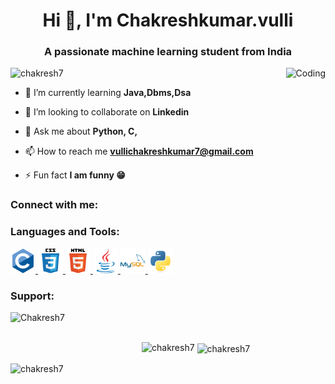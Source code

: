 <h1 align="center">Hi 👋, I'm Chakreshkumar.vulli</h1>
<h3 align="center">A passionate machine learning student from India</h3>
<img align="right" alt="Coding" src="https://www.google.com/url?sa=i&url=https%3A%2F%2Fgithub.com%2Frudrabarad%2FGifs&psig=AOvVaw2txNBhnfR7zC3QVSZC2mc2&ust=1721477998683000&source=images&cd=vfe&opi=89978449&ved=0CBAQjRxqFwoTCMDlo7yLs4cDFQAAAAAdAAAAABAo">

<p align="left"> <img src="https://komarev.com/ghpvc/?username=chakresh7&label=Profile%20views&color=0e75b6&style=flat" alt="chakresh7" /> </p>

- 🌱 I’m currently learning **Java,Dbms,Dsa**

- 👯 I’m looking to collaborate on **Linkedin**

- 💬 Ask me about **Python, C,**

- 📫 How to reach me **vullichakreshkumar7@gmail.com**

- ⚡ Fun fact **I am funny 😁**

<h3 align="left">Connect with me:</h3>
<p align="left">
</p>

<h3 align="left">Languages and Tools:</h3>
<p align="left"> <a href="https://www.cprogramming.com/" target="_blank" rel="noreferrer"> <img src="https://raw.githubusercontent.com/devicons/devicon/master/icons/c/c-original.svg" alt="c" width="40" height="40"/> </a> <a href="https://www.w3schools.com/css/" target="_blank" rel="noreferrer"> <img src="https://raw.githubusercontent.com/devicons/devicon/master/icons/css3/css3-original-wordmark.svg" alt="css3" width="40" height="40"/> </a> <a href="https://www.w3.org/html/" target="_blank" rel="noreferrer"> <img src="https://raw.githubusercontent.com/devicons/devicon/master/icons/html5/html5-original-wordmark.svg" alt="html5" width="40" height="40"/> </a> <a href="https://www.java.com" target="_blank" rel="noreferrer"> <img src="https://raw.githubusercontent.com/devicons/devicon/master/icons/java/java-original.svg" alt="java" width="40" height="40"/> </a> <a href="https://www.mysql.com/" target="_blank" rel="noreferrer"> <img src="https://raw.githubusercontent.com/devicons/devicon/master/icons/mysql/mysql-original-wordmark.svg" alt="mysql" width="40" height="40"/> </a> <a href="https://www.python.org" target="_blank" rel="noreferrer"> <img src="https://raw.githubusercontent.com/devicons/devicon/master/icons/python/python-original.svg" alt="python" width="40" height="40"/> </a> </p>

<h3 align="left">Support:</h3>
<p><a href="https://www.buymeacoffee.com/Chakresh7"> <img align="left" src="https://cdn.buymeacoffee.com/buttons/v2/default-yellow.png" height="50" width="210" alt="Chakresh7" /></a></p><br><br>

<p><img align="left" src="https://github-readme-stats.vercel.app/api/top-langs?username=chakresh7&show_icons=true&locale=en&layout=compact" alt="chakresh7" /></p>

<p>&nbsp;<img align="center" src="https://github-readme-stats.vercel.app/api?username=chakresh7&show_icons=true&locale=en" alt="chakresh7" /></p>

<p><img align="center" src="https://github-readme-streak-stats.herokuapp.com/?user=chakresh7&" alt="chakresh7" /></p>
